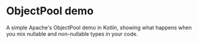 # ObjectPool demo

A simple Apache's ObjectPool demo in Kotlin, showing what happens when you mix nullable and non-nullable types in your
code.
